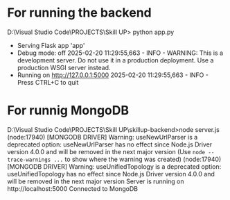 # For running the backend

D:\Visual Studio Code\PROJECTS\Skill UP> python app.py

 * Serving Flask app 'app'
 * Debug mode: off
2025-02-20 11:29:55,663 - INFO - WARNING: This is a development server. Do not use it in a production deployment. Use a production WSGI server instead.
 * Running on http://127.0.0.1:5000
2025-02-20 11:29:55,663 - INFO - Press CTRL+C to quit


# For runnig MongoDB

D:\Visual Studio Code\PROJECTS\Skill UP\skillup-backend>node server.js
(node:17940) [MONGODB DRIVER] Warning: useNewUrlParser is a deprecated option: useNewUrlParser has no effect since Node.js Driver version 4.0.0 and will be removed in the next major version
(Use `node --trace-warnings ...` to show where the warning was created)
(node:17940) [MONGODB DRIVER] Warning: useUnifiedTopology is a deprecated option: useUnifiedTopology has no effect since Node.js Driver version 4.0.0 and will be removed in the next major version
Server is running on http://localhost:5000
Connected to MongoDB


